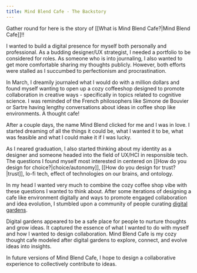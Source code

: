 ```yaml
---
title: Mind Blend Cafe - The Backstory
---
```



Gather round for here is the story of [[What is Mind Blend Cafe?|Mind Blend Cafe]]!! 

I wanted to build a digital presence for myself both personally and professional. As a budding designer/UX strategist, I needed a portfolio to be considered for roles. As someone who is into journaling, I also wanted to get more comfortable sharing my thoughts publicly. However, both efforts were stalled as I succumbed to perfectionism and procrastination. 

In March, I dreamily journaled what I would do with a million dollars and found myself wanting to open up a cozy coffeeshop designed to promote collaboration in creative ways - specifically in topics related to cognitive science. I was reminded of the French philosophers like Simone de Bouvier or Sartre having lengthy conversations about ideas in coffee shop like environments. A thought cafe! 

After a couple days, the name Mind Blend clicked for me and I was in love. I started dreaming of all the things it could be, what I wanted it to be, what was feasible and what I could make it if I was lucky. 

As I neared graduation, I also started thinking about my identity as a designer and someone headed into the field of UX/HCI in responsible tech. The questions I found myself most interested in centered on [[How do you design for choice?|choice/autonomy]], [[How do you design for trust?|trust]], lo-fi tech, effect of technologies on our brains, and ontology. 

In my head I wanted very much to combine the cozy coffee shop vibe with these questions I wanted to think about. After some iterations of designing a cafe like environment digitally and ways to promote engaged collaboration and idea evolution, I stumbled upon a community of people curating [digital gardens](https://maggieappleton.com/garden-history). 

Digital gardens appeared to be a safe place for people to nurture thoughts and grow ideas. It captured the essence of what I wanted to do with myself and how I wanted to design collaboration. Mind Blend Cafe is my cozy thought cafe modeled after digital gardens to explore, connect, and evolve ideas into insights. 

In future versions of Mind Blend Cafe, I hope to design a collaborative experience to collectively contribute to ideas. 




